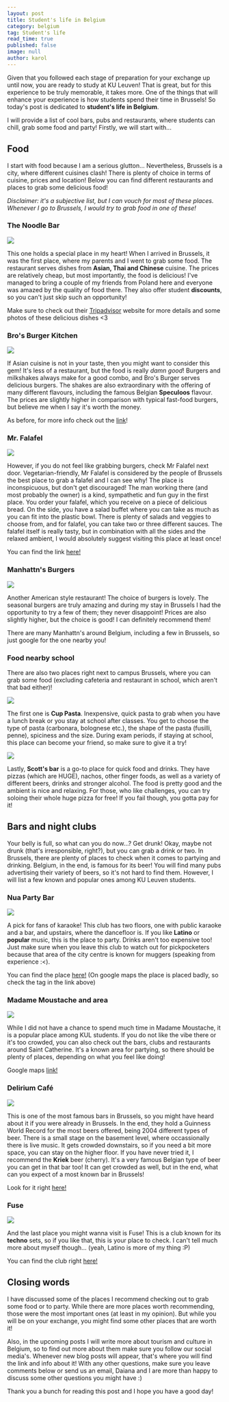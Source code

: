 ```yaml
---
layout: post
title: Student's life in Belgium
category: belgium
tag: Student's life
read_time: true
published: false
image: null
author: karol
---
```

Given that you followed each stage of preparation for your exchange up until now, you are ready to study at KU Leuven! That is great, but for this experience to be truly memorable, it takes more. One of the things that will enhance your experience is how students spend their time in Brussels! So today's post is dedicated to **student's life in Belgium**.

I will provide a list of cool bars, pubs and restaurants, where students can chill, grab some food and party! Firstly, we will start with...

## Food

I start with food because I am a serious glutton... Nevertheless, Brussels is a city, where different cuisines clash! There is plenty of choice in terms of cuisine, prices and location! Below you can find different restaurants and places to grab some delicious food!

_Disclaimer: it's a subjective list, but I can vouch for most of these places. Whenever I go to Brussels, I would try to grab food in one of these!_

### The Noodle Bar

![]({{site.baseurl}}//assets/images/noodlebar.jpg)

This one holds a special place in my heart! When I arrived in Brussels, it was the first place, where my parents and I went to grab some food. The restaurant serves dishes from **Asian, Thai and Chinese** cuisine. The prices are relatively cheap, but most importantly, the food is delicious! I've managed to bring a couple of my friends from Poland here and everyone was amazed by the quality of food there. They also offer student **discounts**, so you can't just skip such an opportunity!

Make sure to check out their [Tripadvisor](https://www.tripadvisor.com/Restaurant_Review-g188644-d12452228-Reviews-The_Noodle_Bar_Brussels-Brussels.html) website for more details and some photos of these delicious dishes <3


### Bro's Burger Kitchen

![]({{site.baseurl}}//assets/images/brosburger.jpg)

If Asian cuisine is not in your taste, then you might want to consider this gem! It's less of a restaurant, but the food is really _damn good_! Burgers and milkshakes always make for a good combo, and Bro's Burger serves delicious burgers. The shakes are also extraordinary with the offering of many different flavours, including the famous Belgian **Speculoos** flavour. The prices are slightly higher in comparison with typical fast-food burgers, but believe me when I say it's worth the money.

As before, for more info check out the [link](https://www.tripadvisor.com/Restaurant_Review-g188644-d16787669-Reviews-Bro_s_Burger_Kitchen-Brussels.html?m=19905)!

### Mr. Falafel

![]({{site.baseurl}}//assets/images/mrfalafel.jpg)

However, if you do not feel like grabbing burgers, check Mr Falafel next door. Vegetarian-friendly, Mr Falafel is considered by the people of Brussels the best place to grab a falafel and I can see why! The place is inconspicuous, but don't get discouraged! The man working there (and most probably the owner) is a kind, sympathetic and fun guy in the first place. You order your falafel, which you receive on a piece of delicious bread. On the side, you have a salad buffet where you can take as much as you can fit into the plastic bowl. There is plenty of salads and veggies to choose from, and for falafel, you can take two or three different sauces. The falafel itself is really tasty, but in combination with all the sides and the relaxed ambient, I would absolutely suggest visiting this place at least once!

You can find the link [here!](https://www.tripadvisor.com/Restaurant_Review-g188644-d9456920-Reviews-Mr_Falafel-Brussels.html)

### Manhattn's Burgers

![]({{site.baseurl}}//assets/images/manhattn.jpg)

Another American style restaurant! The choice of burgers is lovely. The seasonal burgers are truly amazing and during my stay in Brussels I had the opportunity to try a few of them; they never disappoint! Prices are also slightly higher, but the choice is good! I can definitely recommend them!

There are many Manhattn's around Belgium, including a few in Brussels, so just google for the one nearby you!

### Food nearby school

There are also two places right next to campus Brussels, where you can grab some food (excluding cafeteria and restaurant in school, which aren't that bad either)!

![]({{site.baseurl}}//assets/images/cuppasta.jpg)

The first one is **Cup Pasta**. Inexpensive, quick pasta to grab when you have a lunch break or you stay at school after classes. You get to choose the type of pasta (carbonara, bolognese etc.), the shape of the pasta (fusilli, penne), spiciness and the size. During exam periods, if staying at school, this place can become your friend, so make sure to give it a try!

![]({{site.baseurl}}//assets/images/scottsbar.jpg)

Lastly, **Scott's bar** is a go-to place for quick food and drinks. They have pizzas (which are HUGE), nachos, other finger foods, as well as a variety of different beers, drinks and stronger alcohol. The food is pretty good and the ambient is nice and relaxing. For those, who like challenges, you can try soloing their whole huge pizza for free! If you fail though, you gotta pay for it!

## Bars and night clubs

Your belly is full, so what can you do now...? Get drunk! Okay, maybe not drunk (that's irresponsible, right?), but you can grab a drink or two. In Brussels, there are plenty of places to check when it comes to partying and drinking. Belgium, in the end, is famous for its beer! You will find many pubs advertising their variety of beers, so it's not hard to find them. However, I will list a few known and popular ones among KU Leuven students.

### Nua Party Bar

![]({{site.baseurl}}//assets/images/nua.jpg)

A pick for fans of karaoke! This club has two floors, one with public karaoke and a bar, and upstairs, where the dancefloor is. If you like **Latino** or **popular** music, this is the place to party. Drinks aren't too expensive too! Just make sure when you leave this club to watch out for pickpocketers because that area of the city centre is known for muggers (speaking from experience :<).

You can find the place [here!](https://goo.gl/maps/DUDNoJxM9P2Dii166) (On google maps the place is placed badly, so check the tag in the link above)

### Madame Moustache and area

![]({{site.baseurl}}//assets/images/Madame.jpg)

While I did not have a chance to spend much time in Madame Moustache, it is a popular place among KUL students. If you do not like the vibe there or it's too crowded, you can also check out the bars, clubs and restaurants around Saint Catherine. It's a known area for partying, so there should be plenty of places, depending on what you feel like doing!

Google maps [link!](https://g.page/MadameMoustacheBrussels?share)

### Delirium Café

![]({{site.baseurl}}//assets/images/delirium.jpg)

This is one of the most famous bars in Brussels, so you might have heard about it if you were already in Brussels. In the end, they hold a Guinness World Record for the most beers offered, being 2004 different types of beer. There is a small stage on the basement level, where occassionally there is live music. It gets crowded downstairs, so if you need a bit more space, you can stay on the higher floor. If you have never tried it, I recommend the **Kriek** beer (cherry). It's a very famous Belgian type of beer you can get in that bar too! It can get crowded as well, but in the end, what can you expect of a most known bar in Brussels!

Look for it right [here!](https://g.page/deliriumvillage?share)

### Fuse

![]({{site.baseurl}}//assets/images/fuse.jpg)

And the last place you might wanna visit is Fuse! This is a club known for its **techno** sets, so if you like that, this is your place to check. I can't tell much more about myself though... (yeah, Latino is more of my thing :P)

You can find the club right [here!](https://g.page/fusebrussels?share)

## Closing words

I have discussed some of the places I recommend checking out to grab some food or to party. While there are more places worth recommending, those were the most important ones (at least in my opinion). But while you will be on your exchange, you might find some other places that are worth it!

Also, in the upcoming posts I will write more about tourism and culture in Belgium, so to find out more about them make sure you follow our social media's. Whenever new blog posts will appear, that's where you will find the link and info about it! With any other questions, make sure you leave comments below or send us an email, Daiana and I are more than happy to discuss some other questions you might have :)

Thank you a bunch for reading this post and I hope you have a good day!
